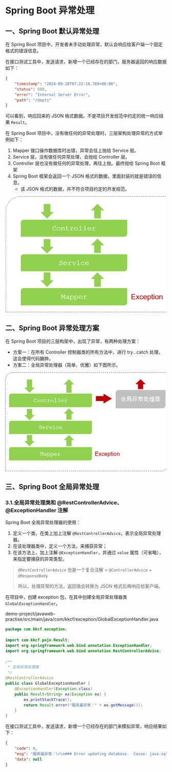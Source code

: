 # Spring Boot 异常处理

## 一、Spring Boot 默认异常处理

在 Spring Boot 项目中，开发者未手动处理异常，默认会响应给客户端一个固定格式的错误信息。

在接口测试工具中，发送请求，新增一个已经存在的部门，服务器返回的响应数据如下：

```json
{
    "timestamp": "2024-09-28T07:22:16.769+00:00",
    "status": 500,
    "error": "Internal Server Error",
    "path": "/depts"
}
```

可以看到，响应回来的 JSON 格式数据。不是项目开发规范中约定的统一响应结果 `Result`。

在 Spring Boot 项目中，没有做任何的异常处理时，三层架构处理异常的方式举例如下：

1. Mapper 接口操作数据库时出错，异常会往上抛给 Service 层。
2. Service 层，没有做任何异常处理，会抛给 Controller 层。
3. Controller 层也没有做任何的异常处理，再往上抛。最终抛给 Spring Boot 框架
4. Spring Boot 框架会返回一个 JSON 格式的数据，里面封装的就是错误的信息。
   - 该 JSON 格式的数据，并不符合项目约定的开发规范。

![SpringBoot异常处理](NoteAssets/SpringBoot异常处理.png)

## 二、Spring Boot 异常处理方案

在 Spring Boot 项目的三层构架中，出现了异常，有两种处理方案：

- 方案一：在所有 Controller 控制器类的所有方法中，进行 try…catch 处理，这会使得代码臃肿。
- 方案二：全局异常处理器（简单、优雅）如下图所示。

![SpringBoot全局异常处理](NoteAssets/SpringBoot全局异常处理.png)

## 三、Spring Boot 全局异常处理

### 3.1.全局异常处理类和 @RestControllerAdvice、@ExceptionHandler 注解

Spring Boot 全局异常处理器的使用：

1. 定义一个类，在类上加上注解 `@RestControllerAdvice`，表示全局异常处理器。
2. 在该处理器类中，定义一个方法，来捕获异常；
3. 在该方法上，加上注解 `@ExceptionHandler`，并通过 `value` 属性（可省略），来指定要捕获的异常类型。

> `@RestControllerAdvice` 也是一个复合注解 = `@ControllerAdvice` + `@ResponseBody`
>
> 所以，处理异常的方法，返回值会转换为 JSON 格式后再响应给客户端。

在项目中，创建 exception 包，在其中创建全局异常处理器类 `GlobalExceptionHandler`。

demo-project/javaweb-practise/src/main/java/com/kkcf/exception/GlobalExceptionHandler.java

```java
package com.kkcf.exception;

import com.kkcf.pojo.Result;
import org.springframework.web.bind.annotation.ExceptionHandler;
import org.springframework.web.bind.annotation.RestControllerAdvice;

/**
 * 全局异常处理类
 */
@RestControllerAdvice
public class GlobalExceptionHandler {
    @ExceptionHandler(Exception.class)
    public Result<String> ex(Exception ex) {
        ex.printStackTrace();
        return Result.error("服务器异常：" + ex.getMessage());
    }
}
```

在接口测试工具中，发送请求，新增一个已经存在的部门来模拟异常，响应结果如下：

```json
{
    "code": 0,
    "msg": "服务器异常：\r\n### Error updating database.  Cause: java.sql.SQLIntegrityConstraintViolationException: Duplicate entry '学工部' for key 'dept.name'\r\n### The error may exist in com/kkcf/mapper/DeptMapper.java (best guess)\r\n### The error may involve com.kkcf.mapper.DeptMapper.insertDept-Inline\r\n### The error occurred while setting parameters\r\n### SQL: INSERT INTO dept(name, create_time, update_time) VALUES (?, ?, ?);\r\n### Cause: java.sql.SQLIntegrityConstraintViolationException: Duplicate entry '学工部' for key 'dept.name'\n; Duplicate entry '学工部' for key 'dept.name'",
    "data": null
}
```
